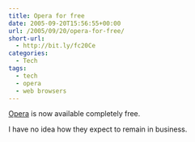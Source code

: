 ```yaml
---
title: Opera for free
date: 2005-09-20T15:56:55+00:00
url: /2005/09/20/opera-for-free/
short-url:
  - http://bit.ly/fc20Ce
categories:
  - Tech
tags:
  - tech
  - opera
  - web browsers
---
```

[Opera](http://www.opera.com) is now available completely free.

I have no idea how they expect to remain in business.